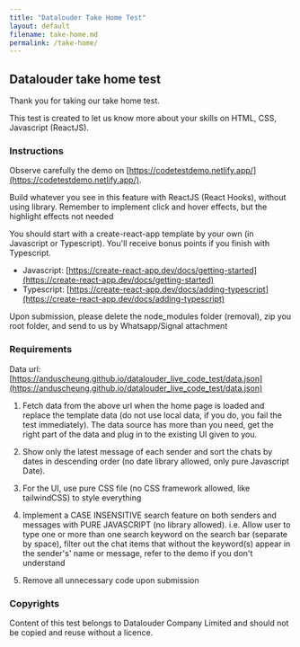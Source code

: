 ```yaml
---
title: "Datalouder Take Home Test"
layout: default
filename: take-home.md
permalink: /take-home/
---
```


## Datalouder take home test

Thank you for taking our take home test.

This test is created to let us know more about your skills on HTML, CSS, Javascript (ReactJS).

### Instructions

Observe carefully the demo on [https://codetestdemo.netlify.app/](https://codetestdemo.netlify.app/).

Build whatever you see in this feature with ReactJS (React Hooks), without using library. Remember to implement click and hover effects, but the highlight effects not needed

You should start with a create-react-app template by your own (in Javascript or Typescript). You'll receive bonus points if you finish with Typescript.

- Javascript: [https://create-react-app.dev/docs/getting-started](https://create-react-app.dev/docs/getting-started)
- Typescript: [https://create-react-app.dev/docs/adding-typescript](https://create-react-app.dev/docs/adding-typescript)

Upon submission, please delete the node_modules folder (removal), zip you root folder, and send to us by Whatsapp/Signal attachment

### Requirements

Data url: [https://anduscheung.github.io/datalouder_live_code_test/data.json](https://anduscheung.github.io/datalouder_live_code_test/data.json)

1. Fetch data from the above url when the home page is loaded and replace the template data (do not use local data, if you do, you fail the test immediately). The data source has more than you need, get the right part of the data and plug in to the existing UI given to you.

2. Show only the latest message of each sender and sort the chats by dates in descending order (no date library allowed, only pure Javascript Date).

3. For the UI, use pure CSS file (no CSS framework allowed, like tailwindCSS) to style everything

4. Implement a CASE INSENSITIVE search feature on both senders and messages with PURE JAVASCRIPT (no library allowed). i.e. Allow user to type one or more than one search keyword on the search bar (separate by space), filter out the chat items that without the keyword(s) appear in the sender's' name or message, refer to the demo if you don't understand

5. Remove all unnecessary code upon submission

### Copyrights

Content of this test belongs to Datalouder Company Limited and should not be copied and reuse without a licence.
